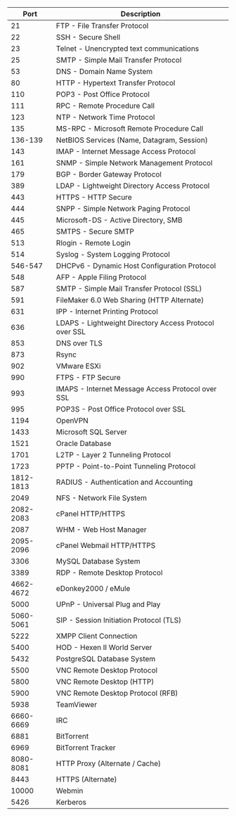 | Port       | Description                                |
|------------|--------------------------------------------|
| 21         | FTP - File Transfer Protocol               |
| 22         | SSH - Secure Shell                         |
| 23         | Telnet - Unencrypted text communications   |
| 25         | SMTP - Simple Mail Transfer Protocol       |
| 53         | DNS - Domain Name System                   |
| 80         | HTTP - Hypertext Transfer Protocol         |
| 110        | POP3 - Post Office Protocol                |
| 111        | RPC - Remote Procedure Call                |
| 123        | NTP - Network Time Protocol                |
| 135        | MS-RPC - Microsoft Remote Procedure Call   |
| 136-139    | NetBIOS Services (Name, Datagram, Session) |
| 143        | IMAP - Internet Message Access Protocol    |
| 161        | SNMP - Simple Network Management Protocol  |
| 179        | BGP - Border Gateway Protocol              |
| 389        | LDAP - Lightweight Directory Access Protocol|
| 443        | HTTPS - HTTP Secure                        |
| 444        | SNPP - Simple Network Paging Protocol      |
| 445        | Microsoft-DS - Active Directory, SMB       |
| 465        | SMTPS - Secure SMTP                        |
| 513        | Rlogin - Remote Login                      |
| 514        | Syslog - System Logging Protocol           |
| 546-547    | DHCPv6 - Dynamic Host Configuration Protocol|
| 548        | AFP - Apple Filing Protocol                |
| 587        | SMTP - Simple Mail Transfer Protocol (SSL) |
| 591        | FileMaker 6.0 Web Sharing (HTTP Alternate) |
| 631        | IPP - Internet Printing Protocol           |
| 636        | LDAPS - Lightweight Directory Access Protocol over SSL |
| 853        | DNS over TLS                               |
| 873        | Rsync                                      |
| 902        | VMware ESXi                                |
| 990        | FTPS - FTP Secure                          |
| 993        | IMAPS - Internet Message Access Protocol over SSL |
| 995        | POP3S - Post Office Protocol over SSL      |
| 1194       | OpenVPN                                    |
| 1433       | Microsoft SQL Server                       |
| 1521       | Oracle Database                            |
| 1701       | L2TP - Layer 2 Tunneling Protocol          |
| 1723       | PPTP - Point-to-Point Tunneling Protocol   |
| 1812-1813  | RADIUS - Authentication and Accounting     |
| 2049       | NFS - Network File System                  |
| 2082-2083  | cPanel HTTP/HTTPS                          |
| 2087       | WHM - Web Host Manager                     |
| 2095-2096  | cPanel Webmail HTTP/HTTPS                  |
| 3306       | MySQL Database System                      |
| 3389       | RDP - Remote Desktop Protocol              |
| 4662-4672  | eDonkey2000 / eMule                        |
| 5000       | UPnP - Universal Plug and Play             |
| 5060-5061  | SIP - Session Initiation Protocol (TLS)    |
| 5222       | XMPP Client Connection                     |
| 5400       | HOD - Hexen II World Server                |
| 5432       | PostgreSQL Database System                 |
| 5500       | VNC Remote Desktop Protocol                |
| 5800       | VNC Remote Desktop (HTTP)                  |
| 5900       | VNC Remote Desktop Protocol (RFB)          |
| 5938       | TeamViewer                                 |
| 6660-6669  | IRC                                        |
| 6881       | BitTorrent                                 |
| 6969       | BitTorrent Tracker                         |
| 8080-8081  | HTTP Proxy (Alternate / Cache)             |
| 8443       | HTTPS (Alternate)                          |
| 10000      | Webmin                                     |
| 5426       | Kerberos                                   |
